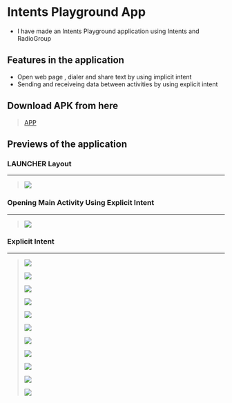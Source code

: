 # Intents Playground App

* I have made an Intents Playground application using Intents and RadioGroup

## Features in the application
* Open web page , dialer and share text by using implicit intent
* Sending and receiveing data between activities by using explicit intent 

## Download APK from here
> [APP](https://github.com/harshitmody72/IntentsPlaygroundActivity/blob/master/Resources/apk/debug/app-debug.apk?raw=true)

 
## Previews of the application

### LAUNCHER Layout
---
> ![](https://github.com/harshitmody72/IntentsPlaygroundActivity/blob/master/Resources/0.png)
> 

### Opening Main Activity Using Explicit Intent
---

> ![](https://github.com/harshitmody72/IntentsPlaygroundActivity/blob/master/Resources/1.png)
> 
### Explicit Intent
---
> ![](https://github.com/harshitmody72/IntentsPlaygroundActivity/blob/master/Resources/2.png)
> 
> ![](https://github.com/harshitmody72/IntentsPlaygroundActivity/blob/master/Resources/3.png)
> 
> ![](https://github.com/harshitmody72/IntentsPlaygroundActivity/blob/master/Resources/4.png)
> 
> ![](https://github.com/harshitmody72/IntentsPlaygroundActivity/blob/master/Resources/5.png)
> 
> ![](https://github.com/harshitmody72/IntentsPlaygroundActivity/blob/master/Resources/6.png)
> 
> ![](https://github.com/harshitmody72/IntentsPlaygroundActivity/blob/master/Resources/7.png)
> 
> ![](https://github.com/harshitmody72/IntentsPlaygroundActivity/blob/master/Resources/8.png)
> 
> ![](https://github.com/harshitmody72/IntentsPlaygroundActivity/blob/master/Resources/9.png)
> 
> ![](https://github.com/harshitmody72/IntentsPlaygroundActivity/blob/master/Resources/10.png)
> 
> ![](https://github.com/harshitmody72/IntentsPlaygroundActivity/blob/master/Resources/11.png)
> 
> ![](https://github.com/harshitmody72/IntentsPlaygroundActivity/blob/master/Resources/12.png)
> 



